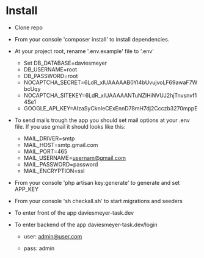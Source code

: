 # Install

* Clone repo

* From your console 'composer install' to install dependencies.

* At your project root, rename '.env.example' file to '.env'

    * Set DB_DATABASE=daviesmeyer
    * DB_USERNAME=root
    * DB_PASSWORD=root
    * NOCAPTCHA_SECRET=6LdR_xIUAAAAAB0YI4bUvujvoLF69awaF7WbcUqy
    * NOCAPTCHA_SITEKEY=6LdR_xIUAAAAANTuNZlHiNVUJ2hjTnvsnvf14Se1
    * GOOGLE_API_KEY=AIzaSyCknIeCExEnnD78mH7dj2Ccczb3270mppE
    
* To send mails trough the app you should set mail options at your .env file. If you use gmail it should looks like this:

   * MAIL_DRIVER=smtp
   * MAIL_HOST=smtp.gmail.com
   * MAIL_PORT=465
   * MAIL_USERNAME=usernam@gmail.com
   * MAIL_PASSWORD=password
   * MAIL_ENCRYPTION=ssl

* From your console 'php artisan key:generate' to generate and set APP_KEY

* From your console 'sh checkall.sh' to start migrations and seeders

* To enter front of the app daviesmeyer-task.dev

* To enter backend of the app daviesmeyer-task.dev/login

    * user: admin@user.com

    * pass: admin
